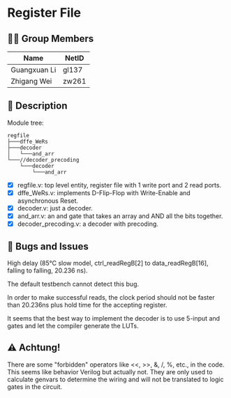 # Register File

## 👨‍💻 Group Members

|Name|NetID|
|---|---|
|Guangxuan Li|gl137|
|Zhigang Wei|zw261|

## 📝 Description

Module tree:

```
regfile
├───dffe_WeRs
├───decoder
│   └───and_arr
└───//decoder_precoding
    └───decoder
        └───and_arr
```

- [x] regfile.v: top level entity, register file with 1 write port and 2 read ports.
- [x] dffe_WeRs.v: implements D-Flip-Flop with Write-Enable and asynchronous Reset.
- [x] decoder.v: just a decoder.
- [x] and_arr.v: an and gate that takes an array and AND all the bits together.
- [x] decoder_precoding.v: a decoder with precoding.

## 🐞 Bugs and Issues

High delay (85℃ slow model, ctrl_readRegB[2] to data_readRegB[16], falling to falling, 20.236 ns).

The default testbench cannot detect this bug.

In order to make successful reads, the clock period should not be faster than 20.236ns plus hold time for the accepting register.

It seems that the best way to implement the decoder is to use 5-input and gates and let the compiler generate the LUTs.

## ⚠️ Achtung!

There are some "forbidden" operators like <<, >>, &, /, %, etc., in the code. This seems like behavior Verilog but actually not. They are only used to calculate genvars to determine the wiring and will not be translated to logic gates in the circuit.

